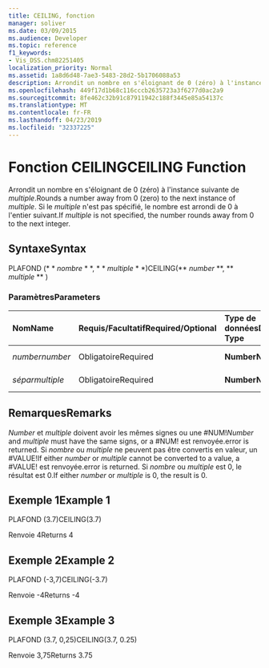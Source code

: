 ```yaml
---
title: CEILING, fonction
manager: soliver
ms.date: 03/09/2015
ms.audience: Developer
ms.topic: reference
f1_keywords:
- Vis_DSS.chm82251405
localization_priority: Normal
ms.assetid: 1a8d6d48-7ae3-5483-28d2-5b1706088a53
description: Arrondit un nombre en s'éloignant de 0 (zéro) à l'instance suivante de multiple. Si le multiple n'est pas spécifié, le nombre est arrondi de 0 à l'entier suivant.
ms.openlocfilehash: 449f17d1b68c116cccb2635723a3f6277d0ac2a9
ms.sourcegitcommit: 8fe462c32b91c87911942c188f3445e85a54137c
ms.translationtype: MT
ms.contentlocale: fr-FR
ms.lasthandoff: 04/23/2019
ms.locfileid: "32337225"
---
```

# <a name="ceiling-function"></a><span data-ttu-id="579d9-104">Fonction CEILING</span><span class="sxs-lookup"><span data-stu-id="579d9-104">CEILING Function</span></span>

<span data-ttu-id="579d9-105">Arrondit un nombre en s'éloignant de 0 (zéro) à l'instance suivante de _multiple_.</span><span class="sxs-lookup"><span data-stu-id="579d9-105">Rounds a number away from 0 (zero) to the next instance of  _multiple_.</span></span> <span data-ttu-id="579d9-106">Si le _multiple_ n'est pas spécifié, le nombre est arrondi de 0 à l'entier suivant.</span><span class="sxs-lookup"><span data-stu-id="579d9-106">If  _multiple_ is not specified, the number rounds away from 0 to the next integer.</span></span> 
  
## <a name="syntax"></a><span data-ttu-id="579d9-107">Syntaxe</span><span class="sxs-lookup"><span data-stu-id="579d9-107">Syntax</span></span>

<span data-ttu-id="579d9-108">PLAFOND (\* \* *nombre* \* \*, \* \* *multiple* \* \*)</span><span class="sxs-lookup"><span data-stu-id="579d9-108">CEILING(\*\* *number* \*\*, \*\* *multiple* \*\* )</span></span> 
  
### <a name="parameters"></a><span data-ttu-id="579d9-109">Paramètres</span><span class="sxs-lookup"><span data-stu-id="579d9-109">Parameters</span></span>

|<span data-ttu-id="579d9-110">**Nom**</span><span class="sxs-lookup"><span data-stu-id="579d9-110">**Name**</span></span>|<span data-ttu-id="579d9-111">**Requis/Facultatif**</span><span class="sxs-lookup"><span data-stu-id="579d9-111">**Required/Optional**</span></span>|<span data-ttu-id="579d9-112">**Type de données**</span><span class="sxs-lookup"><span data-stu-id="579d9-112">**Data Type**</span></span>|<span data-ttu-id="579d9-113">**Description**</span><span class="sxs-lookup"><span data-stu-id="579d9-113">**Description**</span></span>|
|:-----|:-----|:-----|:-----|
| <span data-ttu-id="579d9-114">_number_</span><span class="sxs-lookup"><span data-stu-id="579d9-114">_number_</span></span> <br/> |<span data-ttu-id="579d9-115">Obligatoire</span><span class="sxs-lookup"><span data-stu-id="579d9-115">Required</span></span>  <br/> |<span data-ttu-id="579d9-116">**Number**</span><span class="sxs-lookup"><span data-stu-id="579d9-116">**Number**</span></span> <br/> |<span data-ttu-id="579d9-117">Nombre à arrondir.</span><span class="sxs-lookup"><span data-stu-id="579d9-117">The number to round.</span></span>  <br/> |
| <span data-ttu-id="579d9-118">_sépar_</span><span class="sxs-lookup"><span data-stu-id="579d9-118">_multiple_</span></span> <br/> |<span data-ttu-id="579d9-119">Obligatoire</span><span class="sxs-lookup"><span data-stu-id="579d9-119">Required</span></span>  <br/> |<span data-ttu-id="579d9-120">**Number**</span><span class="sxs-lookup"><span data-stu-id="579d9-120">**Number**</span></span> <br/> |<span data-ttu-id="579d9-121">Multiple à arrondir.</span><span class="sxs-lookup"><span data-stu-id="579d9-121">The multiple to round to.</span></span>  <br/> |
   
## <a name="remarks"></a><span data-ttu-id="579d9-122">Remarques</span><span class="sxs-lookup"><span data-stu-id="579d9-122">Remarks</span></span>

 <span data-ttu-id="579d9-123">_Number_ et _multiple_ doivent avoir les mêmes signes ou une #NUM!</span><span class="sxs-lookup"><span data-stu-id="579d9-123">_Number_ and  _multiple_ must have the same signs, or a #NUM!</span></span> <span data-ttu-id="579d9-124">est renvoyée.</span><span class="sxs-lookup"><span data-stu-id="579d9-124">error is returned.</span></span> <span data-ttu-id="579d9-125">Si _nombre_ ou _multiple_ ne peuvent pas être convertis en valeur, un #VALUE!</span><span class="sxs-lookup"><span data-stu-id="579d9-125">If either  _number_ or  _multiple_ cannot be converted to a value, a #VALUE!</span></span> <span data-ttu-id="579d9-126">est renvoyée.</span><span class="sxs-lookup"><span data-stu-id="579d9-126">error is returned.</span></span> <span data-ttu-id="579d9-127">Si _nombre_ ou _multiple_ est 0, le résultat est 0.</span><span class="sxs-lookup"><span data-stu-id="579d9-127">If either  _number_ or  _multiple_ is 0, the result is 0.</span></span> 
  
## <a name="example-1"></a><span data-ttu-id="579d9-128">Exemple 1</span><span class="sxs-lookup"><span data-stu-id="579d9-128">Example 1</span></span>

<span data-ttu-id="579d9-129">PLAFOND (3.7)</span><span class="sxs-lookup"><span data-stu-id="579d9-129">CEILING(3.7)</span></span>
  
<span data-ttu-id="579d9-130">Renvoie 4</span><span class="sxs-lookup"><span data-stu-id="579d9-130">Returns 4</span></span>
  
## <a name="example-2"></a><span data-ttu-id="579d9-131">Exemple 2</span><span class="sxs-lookup"><span data-stu-id="579d9-131">Example 2</span></span>

<span data-ttu-id="579d9-132">PLAFOND (-3,7)</span><span class="sxs-lookup"><span data-stu-id="579d9-132">CEILING(-3.7)</span></span>
  
<span data-ttu-id="579d9-133">Renvoie -4</span><span class="sxs-lookup"><span data-stu-id="579d9-133">Returns -4</span></span>
  
## <a name="example-3"></a><span data-ttu-id="579d9-134">Exemple 3</span><span class="sxs-lookup"><span data-stu-id="579d9-134">Example 3</span></span>

<span data-ttu-id="579d9-135">PLAFOND (3.7, 0,25)</span><span class="sxs-lookup"><span data-stu-id="579d9-135">CEILING(3.7, 0.25)</span></span>
  
<span data-ttu-id="579d9-136">Renvoie 3,75</span><span class="sxs-lookup"><span data-stu-id="579d9-136">Returns 3.75</span></span>
  


